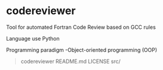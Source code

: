 # codereviewer

Tool for automated Fortran Code Review based on GCC rules

Language use Python

Programming paradigm -Object-oriented programming (OOP) 


> codereviewer
     README.md
     LICENSE
     src/

